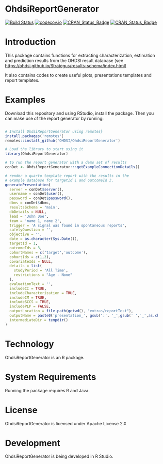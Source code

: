 # OhdsiReportGenerator

[![Build Status](https://github.com/OHDSI/OhdsiReportGenerator/workflows/R-CMD-check/badge.svg)](https://github.com/OHDSI/OhdsiReportGenerator/actions?query=workflow%3AR-CMD-check+branch%3Amain)
[![codecov.io](https://codecov.io/github/OHDSI/OhdsiReportGenerator/coverage.svg?branch=main)](https://app.codecov.io/github/OHDSI/OhdsiReportGenerator?branch=main)
[![CRAN_Status_Badge](https://www.r-pkg.org/badges/version/OhdsiReportGenerator)](https://cran.r-project.org/package=OhdsiReportGenerator)
[![CRAN_Status_Badge](https://cranlogs.r-pkg.org/badges/OhdsiReportGenerator)](https://cran.r-project.org/package=OhdsiReportGenerator)

# Introduction

This package contains functions for extracting characterization, estimation and prediction results from the OHDSI result database (see <https://ohdsi.github.io/Strategus/results-schema/index.html>).

It also contains codes to create useful plots, presentations templates and report templates.

# Examples

Download this repository and using RStudio, install the package. Then you can make use of the report generator by running:

``` r

# Install OhdsiReportGenerator using remotes}
install.packages('remotes')
remotes::install_github('OHDSI/OhdsiReportGenerator')

# Load the library to start using it
library(OhdsiReportGenerator)

# to run the report generator with a demo set of results
conDet <- OhdsiReportGenerator:::getExampleConnectionDetails()

# render a quarto template report with the results in the 
# example database for targetId 1 and outcomeId 3.
generatePresentation(
  server = conDet$server(),
  username = conDet$user(),
  password = conDet$password(),
  dbms = conDet$dbms,
  resultsSchema = 'main',
  dbDetails = NULL,
  lead = 'John Doe',
  team = 'name 1, name 2',
  trigger = 'A signal was found in spontaneous reports',
  safetyQuestion = '',
  objective = '',
  date = as.character(Sys.Date()),
  targetId = 1,
  outcomeIds = 3,
  cohortNames = c('target','outcome'),
  cohortIds = c(1,3),
  covariateIds = NULL,
  details = list(
    studyPeriod = 'All Time',
    restrictions = "Age - None"
  ),
  evaluationText = '',
  includeCI = TRUE,
  includeCharacterization = TRUE,
  includeCM = TRUE,
  includeSCCS = TRUE,
  includePLP = FALSE,
  outputLocation = file.path(getwd(), "extras/reportTest"),
  outputName = paste0('presentation_', gsub(':', '_',gsub(' ','_',as.character(date()))),'.html')
  intermediateDir = tempdir()
)

```

# Technology

OhdsiReportGenerator is an R package.

# System Requirements

Running the package requires R and Java.

# License

OhdsiReportGenerator is licensed under Apache License 2.0.

# Development

OhdsiReportGenerator is being developed in R Studio.
